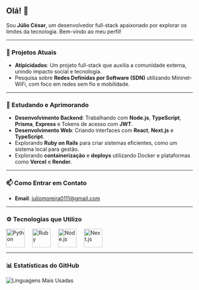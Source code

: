 ## Olá! 👋

Sou **Júlio César**, um desenvolvedor full-stack apaixonado por explorar os limites da tecnologia. Bem-vindo ao meu perfil!

---

### 🔭 Projetos Atuais
- **Atipicidados**: Um projeto full-stack que auxilia a comunidade externa, unindo impacto social e tecnologia.
- Pesquisa sobre **Redes Definidas por Software (SDN)** utilizando Mininet-WiFi, com foco em redes sem fio e mobilidade.

---

### 🌱 Estudando e Aprimorando
- **Desenvolvimento Backend**: Trabalhando com **Node.js**, **TypeScript**, **Prisma**, **Express** e Tokens de acesso com **JWT**.
- **Desenvolvimento Web**: Criando interfaces com **React**, **Next.js** e **TypeScript**.
- Explorando **Ruby on Rails** para criar sistemas eficientes, como um sistema local para gestão.
- Explorando **containerização** e **deploys** utilizando Docker e plataformas como **Vercel** e **Render**.

---

### 📫 Como Entrar em Contato
- **Email**: [juliomoreira0111@gmail.com](mailto:juliomoreira0111@gmail.com)

---

### ⚙️ Tecnologias que Utilizo
<div style="display: flex; align-items: flex-start; gap: 20px; flex-wrap: wrap;">
  <img src="https://cdn.jsdelivr.net/gh/devicons/devicon/icons/python/python-original.svg" title="Python" width="50" height="50" />
  <img src="https://cdn.jsdelivr.net/gh/devicons/devicon/icons/ruby/ruby-original.svg" title="Ruby" width="50" height="50" />
  <img src="https://cdn.jsdelivr.net/gh/devicons/devicon@latest/icons/nodejs/nodejs-original-wordmark.svg" title="Node.js" width="50" height="50" />
  <img src="https://cdn.jsdelivr.net/gh/devicons/devicon/icons/nextjs/nextjs-original.svg" title="Next.js" width="50" height="50" />
</div>


---

### 📊 Estatísticas do GitHub

![Linguagens Mais Usadas](https://github-readme-stats.vercel.app/api/top-langs/?username=jcmoreiraa&layout=compact&theme=radical&hide_border=true)
